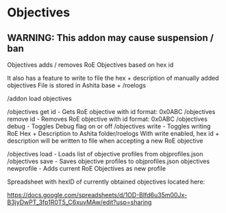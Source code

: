 # Objectives

## WARNING: This addon may cause suspension / ban

Objectives adds / removes RoE Objectives based on hex id

It also has a feature to write to file the hex + description of manually added objectives
File is stored in Ashita base + /roelogs

/addon load objectives

/objectives get id  - Gets RoE objective with id format: 0x0ABC
/objectives remove id - Removes RoE objective with id format: 0x0ABC
/objectives debug  - Toggles Debug flag on or off
/objectives write  - Toggles writing RoE Hex + Description to Ashita folder/roelogs
With write enabled, hex id + description will be written to file when accepting a new RoE objective

/objectives load - Loads list of objective profiles from objprofiles.json
/objectives save - Saves objective profiles to objprofiles.json
objectives newprofile <profileName> - Adds current RoE Objectives as new profile

Spreadsheet with hexID of currently obtained objectives located here:

https://docs.google.com/spreadsheets/d/1OD-BIfd6u35m00Jx-B3jyDwPT_3fp1R0T5_C6xuvMAw/edit?usp=sharing